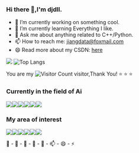 ### Hi there 👋,I'm djdll.

- 🔭 I’m currently working on something cool.
- 🌱 I’m currently learning Everything I like.
- 💬 Ask me about anything related to C++/Python.
- 📫 How to reach me: jiangdata@foxmail.com
- 😄 Read more about my CSDN: [here](https://blog.csdn.net/qq_40938217?spm=1011.2415.3001.5343)
 
![](https://github-readme-stats.vercel.app/api?username=djdll&show_icons=true&theme=transparent)  ![Top Langs](https://github-readme-stats.vercel.app/api/top-langs/?username=djdll&layout=compact&theme=tokyonight) 

You are my ![Visitor Count](https://profile-counter.glitch.me/djdll/count.svg) visitor,Thank You! :star: :star: :star:

### Currently in the field of Ai

![](https://img.shields.io/badge/super%20resolution-116542?&style=for-the-badge&logoColor=white)![](https://img.shields.io/badge/Dehaze-554142?&style=for-the-badge&logoColor=white)![](https://img.shields.io/badge/image%20inpainting-121254?&style=for-the-badge&logoColor=white)![](https://img.shields.io/badge/OCR-898954?&style=for-the-badge&logoColor=white)![](https://img.shields.io/badge/classification-747454?&style=for-the-badge&logoColor=white)![](https://img.shields.io/badge/detection-158144?&style=for-the-badge&logoColor=white)

### My area of interest

![](https://img.shields.io/badge/C++-ED8B00?style=for-the-badge&logo=openjdk&logoColor=white)![](https://img.shields.io/badge/Python-3776AB?style=for-the-badge&logo=python&logoColor=white)![](https://img.shields.io/badge/Net-8A2BE2?style=for-the-badge&logo=.net&logoColor=white)![](https://img.shields.io/badge/PHP-6A77E2?&style=for-the-badge&logo=php&logoColor=white)![](https://img.shields.io/badge/Android-6A7342?&style=for-the-badge&logo=android&logoColor=white)![](https://img.shields.io/badge/CUDA-277342?&style=for-the-badge&logo=cuda&logoColor=white)

🔭 - 🌱 - 👯 - 🤔 - 💬 - 📫 - 😄 - ⚡ 


